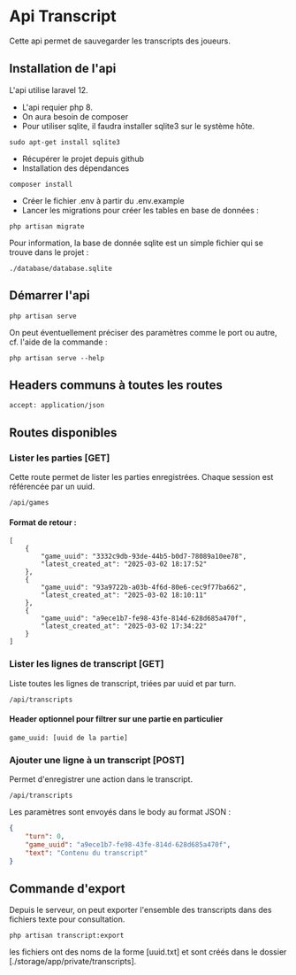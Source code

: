 # Api Transcript

Cette api permet de sauvegarder les transcripts des joueurs.

## Installation de l'api

L'api utilise laravel 12.


- L'api requier php 8.
- On aura besoin de composer
- Pour utiliser sqlite, il faudra installer sqlite3 sur le système hôte.

```
sudo apt-get install sqlite3
```

- Récupérer le projet depuis github
- Installation des dépendances

```
composer install
```

- Créer le fichier .env à partir du .env.example
- Lancer les migrations pour créer les tables en base de données :
```
php artisan migrate
```

Pour information, la base de donnée sqlite est un simple fichier qui se trouve dans le projet :
```
./database/database.sqlite
```

## Démarrer l'api

```
php artisan serve
```

On peut éventuellement préciser des paramètres comme le port ou autre, cf. l'aide de la commande :

```
php artisan serve --help
```

## Headers communs à toutes les routes

```
accept: application/json
```

## Routes disponibles

### Lister les parties [GET]

Cette route permet de lister les parties enregistrées. Chaque session est référencée par un uuid.

```
/api/games
```

#### Format de retour :
```
[
	{
		"game_uuid": "3332c9db-93de-44b5-b0d7-78089a10ee78",
		"latest_created_at": "2025-03-02 18:17:52"
	},
	{
		"game_uuid": "93a9722b-a03b-4f6d-80e6-cec9f77ba662",
		"latest_created_at": "2025-03-02 18:10:11"
	},
	{
		"game_uuid": "a9ece1b7-fe98-43fe-814d-628d685a470f",
		"latest_created_at": "2025-03-02 17:34:22"
	}
]
```

### Lister les lignes de transcript [GET]

Liste toutes les lignes de transcript, triées par uuid et par turn.

```
/api/transcripts
```

#### Header optionnel pour filtrer sur une partie en particulier

```
game_uuid: [uuid de la partie] 
```

### Ajouter une ligne à un transcript [POST]

Permet d'enregistrer une action dans le transcript.

```
/api/transcripts
```

Les paramètres sont envoyés dans le body au format JSON :

```json
{
	"turn": 0,
	"game_uuid": "a9ece1b7-fe98-43fe-814d-628d685a470f",
	"text": "Contenu du transcript"
}
```

## Commande d'export

Depuis le serveur, on peut exporter l'ensemble des transcripts dans des fichiers texte pour consultation.

```
php artisan transcript:export
```

les fichiers ont des noms de la forme [uuid.txt] et sont créés dans le dossier [./storage/app/private/transcripts].

